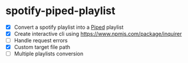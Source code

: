 # spotify-piped-playlist

- [x] Convert a spotify playlist into a [Piped](https://github.com/TeamPiped/Piped) playlist
- [x] Create interactive cli using https://www.npmjs.com/package/inquirer
- [ ] Handle request errors
- [x] Custom target file path
- [ ] Multiple playlists conversion
